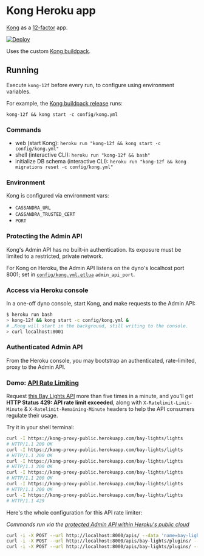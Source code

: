 Kong Heroku app
===============
[Kong](https://getkong.org) as a [12-factor](http://12factor.net) app.

[![Deploy](https://www.herokucdn.com/deploy/button.png)](https://heroku.com/deploy?template=https://github.com/heroku/heroku-kong)

Uses the custom [Kong buildpack](https://github.com/heroku/heroku-buildpack-kong).

Running
-------

Execute `kong-12f` before every run, to configure using environment variables.

For example, the [Kong buildpack release](https://github.com/heroku/heroku-buildpack-kong/bin/release) runs:
```
kong-12f && kong start -c config/kong.yml
```

### Commands

* web (start Kong): `heroku run "kong-12f && kong start -c config/kong.yml"`
* shell (interactive CLI): `heroku run "kong-12f && bash"`
* initialize DB schema (interactive CLI): `heroku run "kong-12f && kong migrations reset -c config/kong.yml"`

### Environment

Kong is configured via environment vars:

* `CASSANDRA_URL`
* `CASSANDRA_TRUSTED_CERT`
* `PORT`

### Protecting the Admin API
Kong's Admin API has no built-in authentication. Its exposure must be limited to a restricted, private network.

For Kong on Heroku, the Admin API listens on the dyno's localhost port 8001; set in [`config/kong.yml.etlua`](/heroku/heroku-kong/blob/master/config/kong.yml.etlua) `admin_api_port`.

### Access via Heroku console
In a one-off dyno console, start Kong, and make requests to the Admin API:

```bash
$ heroku run bash
> kong-12f && kong start -c config/kong.yml &
# …Kong will start in the background, still writing to the console.
> curl localhost:8001
```

### Authenticated Admin API
From the Heroku console, you may bootstrap an authenticated, rate-limited, proxy to the Admin API.


### Demo: [API Rate Limiting](https://getkong.org/plugins/rate-limiting/)

Request [this Bay Lights API](https://kong-proxy-public.herokuapp.com/bay-lights/lights) more than five times in a minute, and you'll get **HTTP Status 429: API rate limit exceeded**, along with `X-Ratelimit-Limit-Minute` & `X-Ratelimit-Remaining-Minute` headers to help the API consumers regulate their usage.

Try it in your shell terminal:
```bash
curl -I https://kong-proxy-public.herokuapp.com/bay-lights/lights
# HTTP/1.1 200 OK
curl -I https://kong-proxy-public.herokuapp.com/bay-lights/lights
# HTTP/1.1 200 OK
curl -I https://kong-proxy-public.herokuapp.com/bay-lights/lights
# HTTP/1.1 200 OK
curl -I https://kong-proxy-public.herokuapp.com/bay-lights/lights
# HTTP/1.1 200 OK
curl -I https://kong-proxy-public.herokuapp.com/bay-lights/lights
# HTTP/1.1 200 OK
curl -I https://kong-proxy-public.herokuapp.com/bay-lights/lights
# HTTP/1.1 429
```

Here's the whole configuration for this API rate limiter:

*Commands run via the [protected Admin API within Heroku's public cloud](#heroku-public-cloud)*

```bash
curl -i -X POST --url http://localhost:8000/apis/ --data 'name=bay-lights' --data 'upstream_url=https://bay-lights-api-production.herokuapp.com/' --data 'request_path=/bay-lights' --data 'strip_request_path=true'
curl -i -X POST --url http://localhost:8000/apis/bay-lights/plugins/ --data 'name=request-size-limiting' --data "config.allowed_payload_size=8"
curl -i -X POST --url http://localhost:8000/apis/bay-lights/plugins/ --data 'name=rate-limiting' --data "config.minute=5"
```

